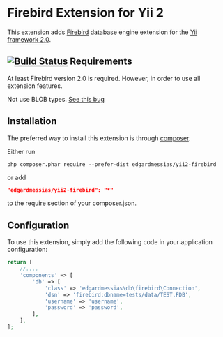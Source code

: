 Firebird Extension for Yii 2
==========================

This extension adds [Firebird](http://www.firebirdsql.org/) database engine extension for the [Yii framework 2.0](http://www.yiiframework.com).

[![Build Status](https://travis-ci.org/edgardmessias/yii2-firebird.svg?branch=master)](https://travis-ci.org/edgardmessias/yii2-firebird)
Requirements
------------

At least Firebird version 2.0 is required. However, in order to use all extension features.

Not use BLOB types. [See this bug](https://bugs.php.net/bug.php?id=61183)

Installation
------------

The preferred way to install this extension is through [composer](http://getcomposer.org/download/).

Either run

```
php composer.phar require --prefer-dist edgardmessias/yii2-firebird
```

or add

```json
"edgardmessias/yii2-firebird": "*"
```

to the require section of your composer.json.


Configuration
-------------

To use this extension, simply add the following code in your application configuration:

```php
return [
    //....
    'components' => [
        'db' => [
            'class' => 'edgardmessias\db\firebird\Connection',
            'dsn' => 'firebird:dbname=tests/data/TEST.FDB',
            'username' => 'username',
            'password' => 'password',
        ],
    ],
];
```
